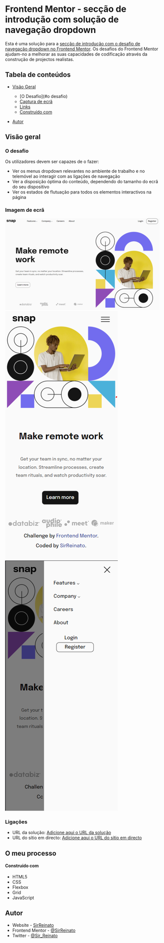 # Frontend Mentor - secção de introdução com solução de navegação dropdown

Esta é uma solução para a [secção de introdução com o desafio de navegação dropdown no Frontend Mentor](https://www.frontendmentor.io/challenges/intro-section-with-dropdown-navigation-ryaPetHE5). Os desafios do Frontend Mentor ajudam-no a melhorar as suas capacidades de codificação através da construção de projectos realistas. 

## Tabela de conteúdos

- [Visão Geral](#overview)
  - [O Desafio](#o desafio)
  - [Captura de ecrã](#screenshot)
  - [Links](#links)
  - [Construído com](#built-with)

- [Autor](#autor)

## Visão geral

### O desafio

Os utilizadores devem ser capazes de o fazer:

- Ver os menus dropdown relevantes no ambiente de trabalho e no telemóvel ao interagir com as ligações de navegação
- Ver a disposição óptima do conteúdo, dependendo do tamanho do ecrã do seu dispositivo
- Ver os estados de flutuação para todos os elementos interactivos na página

### Imagem de ecrã

![](./images/screenshots/intro.png)
![](./images/screenshots/mobile.png)
![](./images/screenshots/mobile2.png)


### Ligações

- URL da solução: [Adicione aqui o URL da solução](https://your-solution-url.com)
- URL do sítio em directo: [Adicione aqui o URL do sítio em directo](https://your-live-site-url.com)

## O meu processo

#### Construído com

- HTML5 
- CSS
- Flexbox
- Grid
- JavaScript

## Autor

- Website - [SirReinato](https://www.your-site.com)
- Frontend Mentor - [@SirReinato](https://www.frontendmentor.io/profile/SirReinato)
- Twitter - [@Sir_Reinato](https://twitter.com/Sir_Reinato)

